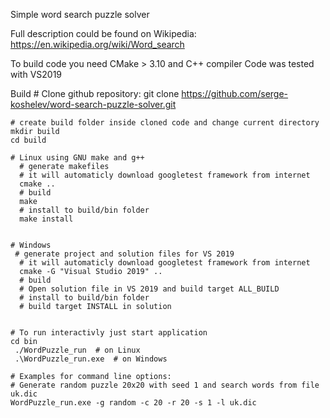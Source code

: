 Simple word search puzzle solver

Full description could be found on Wikipedia:
https://en.wikipedia.org/wiki/Word_search

To build code you need CMake > 3.10 and C++ compiler
Code was tested with VS2019

Build
	# Clone github repository:
	git clone https://github.com/serge-koshelev/word-search-puzzle-solver.git

   	# create build folder inside cloned code and change current directory
	mkdir build
	cd build

	# Linux using GNU make and g++
	  # generate makefiles
	  # it will automaticly download googletest framework from internet
	  cmake ..
	  # build
	  make
	  # install to build/bin folder
	  make install


	# Windows 
     # generate project and solution files for VS 2019
	  # it will automaticly download googletest framework from internet
	  cmake -G "Visual Studio 2019" ..
	  # build
	  # Open solution file in VS 2019 and build target ALL_BUILD
	  # install to build/bin folder
	  # build target INSTALL in solution


    # To run interactivly just start application 
    cd bin
	 ./WordPuzzle_run  # on Linux
	 .\WordPuzzle_run.exe  # on Windows
	 
    # Examples for command line options:
    # Generate random puzzle 20x20 with seed 1 and search words from file uk.dic
    WordPuzzle_run.exe -g random -c 20 -r 20 -s 1 -l uk.dic
